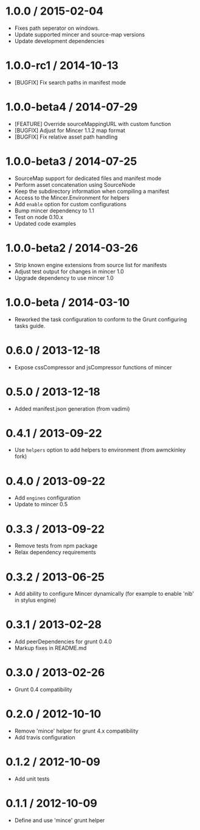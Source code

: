 
1.0.0 / 2015-02-04
==================

  * Fixes path seperator on windows.
  * Update supported mincer and source-map versions
  * Update development dependencies

1.0.0-rc1 / 2014-10-13
==================

 * [BUGFIX] Fix search paths in manifest mode

1.0.0-beta4 / 2014-07-29
==================

 * [FEATURE] Override sourceMappingURL with custom function
 * [BUGFIX] Adjust for Mincer 1.1.2 map format
 * [BUGFIX] Fix relative asset path handling

1.0.0-beta3 / 2014-07-25
==================

 * SourceMap support for dedicated files and manifest mode
 * Perform asset concatenation using SourceNode
 * Keep the subdirectory information when compiling a manifest
 * Access to the Mincer.Environment for helpers
 * Add `enable` option for custom configurations
 * Bump mincer dependency to 1.1
 * Test on node 0.10.x
 * Updated code examples

1.0.0-beta2 / 2014-03-26
==================

 * Strip known engine extensions from source list for manifests
 * Adjust test output for changes in mincer 1.0
 * Upgrade dependency to use mincer 1.0

1.0.0-beta / 2014-03-10
==================

 * Reworked the task configuration to conform to the Grunt configuring tasks guide.

0.6.0 / 2013-12-18
==================

 * Expose cssCompressor and jsCompressor functions of mincer

0.5.0 / 2013-12-18
==================

 * Added manifest.json generation (from vadimi)

0.4.1 / 2013-09-22
==================

 * Use `helpers` option to add helpers to environment (from awmckinley fork)

0.4.0 / 2013-09-22
==================

 * Add `engines` configuration
 * Update to mincer 0.5

0.3.3 / 2013-09-22
==================

 * Remove tests from npm package
 * Relax dependency requirements

0.3.2 / 2013-06-25
==================

 * Add ability to configure Mincer dynamically (for example to enable 'nib' in stylus engine)

0.3.1 / 2013-02-28
==================

 * Add peerDependencies for grunt 0.4.0
 * Markup fixes in README.md

0.3.0 / 2013-02-26
==================

 * Grunt 0.4 compatibility

0.2.0 / 2012-10-10
==================

  * Remove 'mince' helper for grunt 4.x compatibility
  * Add travis configuration

0.1.2 / 2012-10-09
==================

  * Add unit tests

0.1.1 / 2012-10-09
==================

  * Define and use 'mince' grunt helper
